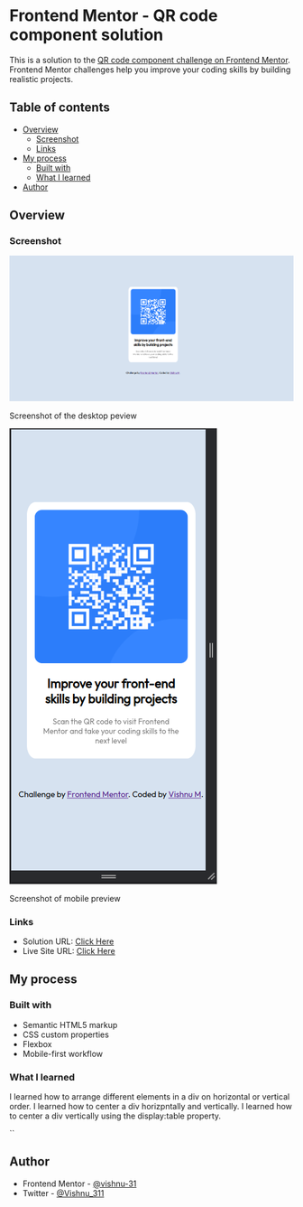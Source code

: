 # Frontend Mentor - QR code component solution

This is a solution to the [QR code component challenge on Frontend Mentor](https://www.frontendmentor.io/challenges/qr-code-component-iux_sIO_H). Frontend Mentor challenges help you improve your coding skills by building realistic projects.
## Table of contents

- [Overview](#overview)
  - [Screenshot](#screenshot)
  - [Links](#links)
- [My process](#my-process)
  - [Built with](#built-with)
  - [What I learned](#what-i-learned)
- [Author](#author)


## Overview

### Screenshot

![Screenshot of the desktop peview](./screenshot-desktop.png)

Screenshot of the desktop peview

![Screenshot of mobile preview](./screenshot-mobile.png)

Screenshot of mobile preview

### Links

- Solution URL: [Click Here](https://github.com/vishnu-31/frontend-mentor-projects/tree/gh-pages/qr-code-component-main)
- Live Site URL: [Click Here](https://vishnu-31.github.io/frontend-mentor-projects/qr-code-component-main/)

## My process



### Built with

- Semantic HTML5 markup
- CSS custom properties
- Flexbox
- Mobile-first workflow

### What I learned

I learned how to arrange different elements in a div on horizontal or vertical order.
I learned how to center a div horizpntally and vertically.
I learned how to center a div vertically using the display:table property.

``

## Author

- Frontend Mentor - [@vishnu-31](https://www.frontendmentor.io/profile/vishnu-31)
- Twitter - [@Vishnu_311](https://twitter.com/Vishnu_311)

